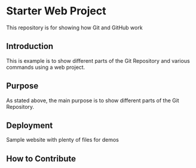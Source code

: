 # Starter Web Project
This repository is for showing how Git and GitHub work

## Introduction
This is example is to show different parts of the Git Repository and various commands using a web project.

## Purpose
As stated above, the main purpose is to show different parts of the Git Repository.

## Deployment
Sample website with plenty of files for demos

## How to Contribute
